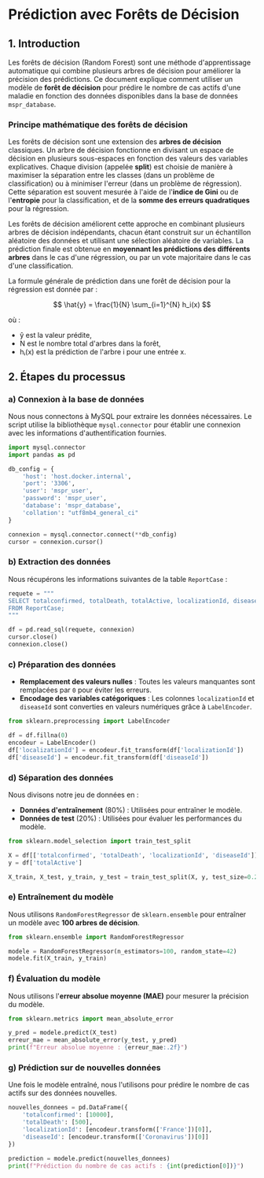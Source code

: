 # Prédiction avec Forêts de Décision

## 1. Introduction

Les forêts de décision (Random Forest) sont une méthode d'apprentissage automatique qui combine plusieurs arbres de décision pour améliorer la précision des prédictions. Ce document explique comment utiliser un modèle de **forêt de décision** pour prédire le nombre de cas actifs d'une maladie en fonction des données disponibles dans la base de données `mspr_database`.

### Principe mathématique des forêts de décision

Les forêts de décision sont une extension des **arbres de décision** classiques. Un arbre de décision fonctionne en divisant un espace de décision en plusieurs sous-espaces en fonction des valeurs des variables explicatives. Chaque division (appelée **split**) est choisie de manière à maximiser la séparation entre les classes (dans un problème de classification) ou à minimiser l'erreur (dans un problème de régression). Cette séparation est souvent mesurée à l'aide de l'**indice de Gini** ou de l'**entropie** pour la classification, et de la **somme des erreurs quadratiques** pour la régression.

Les forêts de décision améliorent cette approche en combinant plusieurs arbres de décision indépendants, chacun étant construit sur un échantillon aléatoire des données et utilisant une sélection aléatoire de variables. La prédiction finale est obtenue en **moyennant les prédictions des différents arbres** dans le cas d'une régression, ou par un vote majoritaire dans le cas d'une classification.

La formule générale de prédiction dans une forêt de décision pour la régression est donnée par :

$$ \hat{y} = \frac{1}{N} \sum_{i=1}^{N} h_i(x) $$

où :
-   ŷ est la valeur prédite,
-   N est le nombre total d'arbres dans la forêt,
-   hᵢ(x) est la prédiction de l'arbre i pour une entrée x.

## 2. Étapes du processus

### a) Connexion à la base de données

Nous nous connectons à MySQL pour extraire les données nécessaires. Le script utilise la bibliothèque `mysql.connector` pour établir une connexion avec les informations d'authentification fournies.

```python
import mysql.connector
import pandas as pd

db_config = {
    'host': 'host.docker.internal',
    'port': '3306',
    'user': 'mspr_user',
    'password': 'mspr_user',
    'database': 'mspr_database',
    'collation': "utf8mb4_general_ci"
}

connexion = mysql.connector.connect(**db_config)
cursor = connexion.cursor()
```

### b) Extraction des données

Nous récupérons les informations suivantes de la table `ReportCase` :

```python
requete = """
SELECT totalconfirmed, totalDeath, totalActive, localizationId, diseaseId 
FROM ReportCase;
"""

df = pd.read_sql(requete, connexion)
cursor.close()
connexion.close()
```

### c) Préparation des données

- **Remplacement des valeurs nulles** : Toutes les valeurs manquantes sont remplacées par `0` pour éviter les erreurs.
- **Encodage des variables catégoriques** : Les colonnes `localizationId` et `diseaseId` sont converties en valeurs numériques grâce à `LabelEncoder`.

```python
from sklearn.preprocessing import LabelEncoder

df = df.fillna(0)
encodeur = LabelEncoder()
df['localizationId'] = encodeur.fit_transform(df['localizationId'])
df['diseaseId'] = encodeur.fit_transform(df['diseaseId'])
```

### d) Séparation des données

Nous divisons notre jeu de données en :
- **Données d'entraînement** (80%) : Utilisées pour entraîner le modèle.
- **Données de test** (20%) : Utilisées pour évaluer les performances du modèle.

```python
from sklearn.model_selection import train_test_split

X = df[['totalconfirmed', 'totalDeath', 'localizationId', 'diseaseId']]
y = df['totalActive']

X_train, X_test, y_train, y_test = train_test_split(X, y, test_size=0.2, random_state=42)
```

### e) Entraînement du modèle

Nous utilisons `RandomForestRegressor` de `sklearn.ensemble` pour entraîner un modèle avec **100 arbres de décision**.

```python
from sklearn.ensemble import RandomForestRegressor

modele = RandomForestRegressor(n_estimators=100, random_state=42)
modele.fit(X_train, y_train)
```

### f) Évaluation du modèle

Nous utilisons l'**erreur absolue moyenne (MAE)** pour mesurer la précision du modèle.

```python
from sklearn.metrics import mean_absolute_error

y_pred = modele.predict(X_test)
erreur_mae = mean_absolute_error(y_test, y_pred)
print(f"Erreur absolue moyenne : {erreur_mae:.2f}")
```

### g) Prédiction sur de nouvelles données

Une fois le modèle entraîné, nous l'utilisons pour prédire le nombre de cas actifs sur des données nouvelles.

```python
nouvelles_donnees = pd.DataFrame({
    'totalconfirmed': [10000],
    'totalDeath': [500],
    'localizationId': [encodeur.transform(['France'])[0]],
    'diseaseId': [encodeur.transform(['Coronavirus'])[0]]
})

prediction = modele.predict(nouvelles_donnees)
print(f"Prédiction du nombre de cas actifs : {int(prediction[0])}")
```
